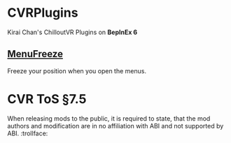 # CVRPlugins
Kirai Chan's ChilloutVR Plugins on **BepInEx 6**

## [MenuFreeze](https://github.com/xKiraiChan/CVRPlugins/releases/latest/download/MenuFreeze.dll)
Freeze your position when you open the menus.

# CVR ToS §7.5
When releasing mods to the public, it is required to state, that the mod authors and modification are in no affiliation with ABI and not supported by ABI. :trollface:
